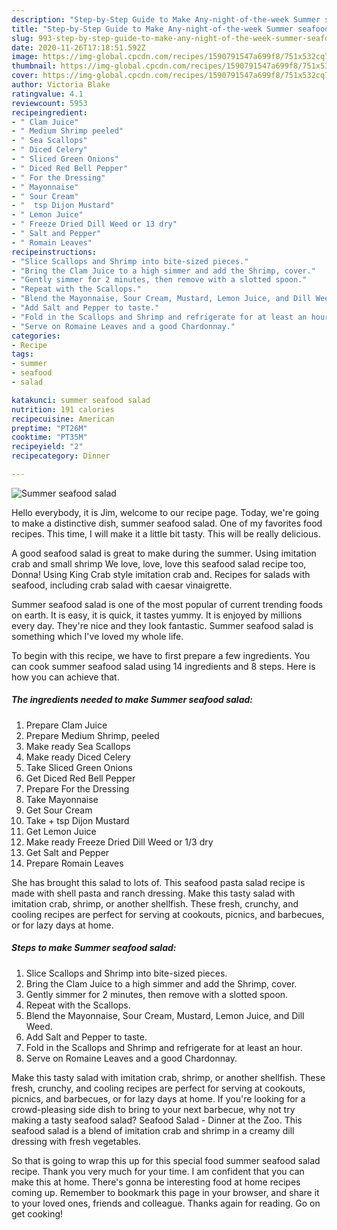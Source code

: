 ```yaml
---
description: "Step-by-Step Guide to Make Any-night-of-the-week Summer seafood salad"
title: "Step-by-Step Guide to Make Any-night-of-the-week Summer seafood salad"
slug: 993-step-by-step-guide-to-make-any-night-of-the-week-summer-seafood-salad
date: 2020-11-26T17:18:51.592Z
image: https://img-global.cpcdn.com/recipes/1590791547a699f8/751x532cq70/summer-seafood-salad-recipe-main-photo.jpg
thumbnail: https://img-global.cpcdn.com/recipes/1590791547a699f8/751x532cq70/summer-seafood-salad-recipe-main-photo.jpg
cover: https://img-global.cpcdn.com/recipes/1590791547a699f8/751x532cq70/summer-seafood-salad-recipe-main-photo.jpg
author: Victoria Blake
ratingvalue: 4.1
reviewcount: 5953
recipeingredient:
- " Clam Juice"
- " Medium Shrimp peeled"
- " Sea Scallops"
- " Diced Celery"
- " Sliced Green Onions"
- " Diced Red Bell Pepper"
- " For the Dressing"
- " Mayonnaise"
- " Sour Cream"
- "  tsp Dijon Mustard"
- " Lemon Juice"
- " Freeze Dried Dill Weed or 13 dry"
- " Salt and Pepper"
- " Romain Leaves"
recipeinstructions:
- "Slice Scallops and Shrimp into bite-sized pieces."
- "Bring the Clam Juice to a high simmer and add the Shrimp, cover."
- "Gently simmer for 2 minutes, then remove with a slotted spoon."
- "Repeat with the Scallops."
- "Blend the Mayonnaise, Sour Cream, Mustard, Lemon Juice, and Dill Weed."
- "Add Salt and Pepper to taste."
- "Fold in the Scallops and Shrimp and refrigerate for at least an hour."
- "Serve on Romaine Leaves and a good Chardonnay."
categories:
- Recipe
tags:
- summer
- seafood
- salad

katakunci: summer seafood salad 
nutrition: 191 calories
recipecuisine: American
preptime: "PT26M"
cooktime: "PT35M"
recipeyield: "2"
recipecategory: Dinner

---
```



![Summer seafood salad](https://img-global.cpcdn.com/recipes/1590791547a699f8/751x532cq70/summer-seafood-salad-recipe-main-photo.jpg)

Hello everybody, it is Jim, welcome to our recipe page. Today, we're going to make a distinctive dish, summer seafood salad. One of my favorites food recipes. This time, I will make it a little bit tasty. This will be really delicious.

A good seafood salad is great to make during the summer. Using imitation crab and small shrimp We love, love, love this seafood salad recipe too, Donna! Using King Crab style imitation crab and. Recipes for salads with seafood, including crab salad with caesar vinaigrette.

Summer seafood salad is one of the most popular of current trending foods on earth. It is easy, it is quick, it tastes yummy. It is enjoyed by millions every day. They're nice and they look fantastic. Summer seafood salad is something which I've loved my whole life.


To begin with this recipe, we have to first prepare a few ingredients. You can cook summer seafood salad using 14 ingredients and 8 steps. Here is how you can achieve that.

<!--inarticleads1-->

##### The ingredients needed to make Summer seafood salad:

1. Prepare  Clam Juice
1. Prepare  Medium Shrimp, peeled
1. Make ready  Sea Scallops
1. Make ready  Diced Celery
1. Take  Sliced Green Onions
1. Get  Diced Red Bell Pepper
1. Prepare  For the Dressing
1. Take  Mayonnaise
1. Get  Sour Cream
1. Take  + tsp Dijon Mustard
1. Get  Lemon Juice
1. Make ready  Freeze Dried Dill Weed or 1/3 dry
1. Get  Salt and Pepper
1. Prepare  Romain Leaves


She has brought this salad to lots of. This seafood pasta salad recipe is made with shell pasta and ranch dressing. Make this tasty salad with imitation crab, shrimp, or another shellfish. These fresh, crunchy, and cooling recipes are perfect for serving at cookouts, picnics, and barbecues, or for lazy days at home. 

<!--inarticleads2-->

##### Steps to make Summer seafood salad:

1. Slice Scallops and Shrimp into bite-sized pieces.
1. Bring the Clam Juice to a high simmer and add the Shrimp, cover.
1. Gently simmer for 2 minutes, then remove with a slotted spoon.
1. Repeat with the Scallops.
1. Blend the Mayonnaise, Sour Cream, Mustard, Lemon Juice, and Dill Weed.
1. Add Salt and Pepper to taste.
1. Fold in the Scallops and Shrimp and refrigerate for at least an hour.
1. Serve on Romaine Leaves and a good Chardonnay.


Make this tasty salad with imitation crab, shrimp, or another shellfish. These fresh, crunchy, and cooling recipes are perfect for serving at cookouts, picnics, and barbecues, or for lazy days at home. If you&#39;re looking for a crowd-pleasing side dish to bring to your next barbecue, why not try making a tasty seafood salad? Seafood Salad - Dinner at the Zoo. This seafood salad is a blend of imitation crab and shrimp in a creamy dill dressing with fresh vegetables. 

So that is going to wrap this up for this special food summer seafood salad recipe. Thank you very much for your time. I am confident that you can make this at home. There's gonna be interesting food at home recipes coming up. Remember to bookmark this page in your browser, and share it to your loved ones, friends and colleague. Thanks again for reading. Go on get cooking!

